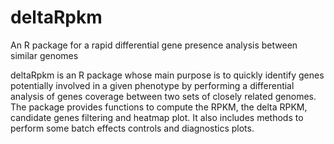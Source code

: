 # deltaRpkm
An R package for a rapid differential gene presence analysis between similar genomes

deltaRpkm is an R package whose main purpose is to quickly identify genes potentially involved in a given phenotype by performing a differential analysis of genes coverage between two sets of closely related genomes. 
The package provides functions to compute the RPKM, the delta RPKM, candidate genes filtering and heatmap plot. 
It also includes methods to perform some batch effects controls and diagnostics plots.
